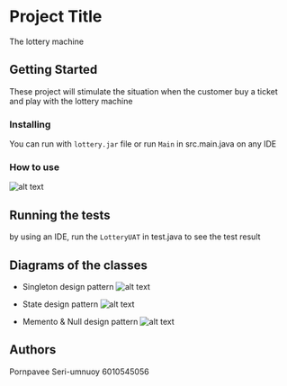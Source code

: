 # Project Title

The lottery machine

## Getting Started

These project will stimulate the situation when the customer buy a ticket and play with the lottery machine

### Installing

You can run with `lottery.jar` file or run `Main` in src.main.java on any IDE

### How to use

![alt text](https://i.imgur.com/li42VPl.png)

## Running the tests

by using an IDE, run the `LotteryUAT` in test.java to see the test result

## Diagrams of the classes
* Singleton design pattern
![alt text](https://i.imgur.com/sPIDt2A.png)

* State design pattern
![alt text](https://i.imgur.com/61OsBKx.png)

* Memento & Null design pattern
![alt text](https://i.imgur.com/jT3w2Xu.png)

## Authors

Pornpavee Seri-umnuoy 6010545056

